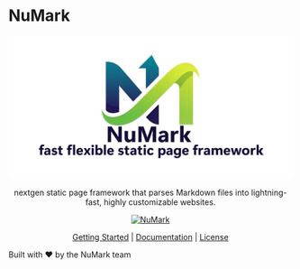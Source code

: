 # NuMark

<div align="center">
  <img src="banner.png" alt="NuMark Banner" width="800" />

nextgen static page framework that parses Markdown files into lightning-fast, highly customizable websites.

[![NuMark](https://img.shields.io/badge/NuMark-Static%20Site%20Generator-blue.svg)](https://github.com/numark/numark)

[Getting Started](#getting-started) | [Documentation](https://numark.dev/docs) | [License](#license)
</div>

Built with ❤️ by the NuMark team
